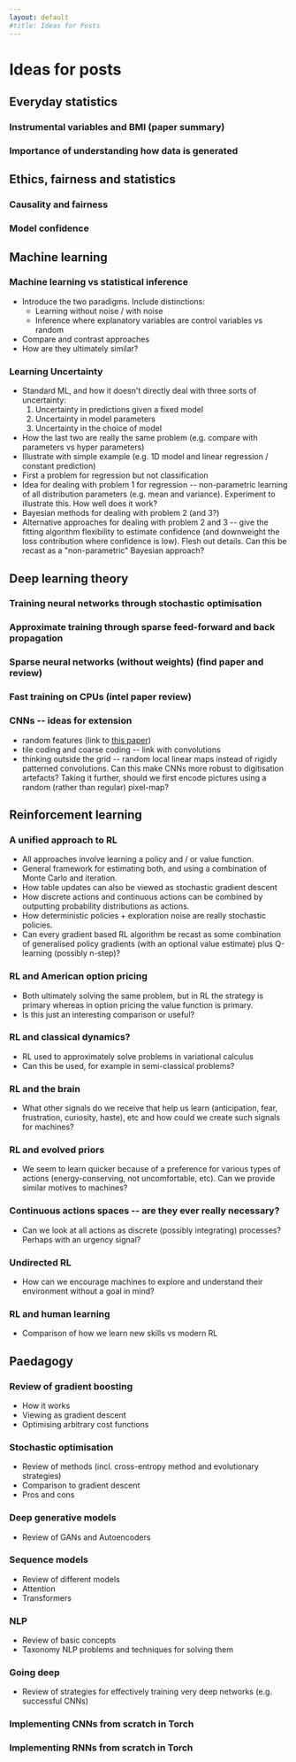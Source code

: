 ```yaml
---
layout: default
#title: Ideas for Posts
---
```


# Ideas for posts

## Everyday statistics

### Instrumental variables and BMI (paper summary)

### Importance of understanding how data is generated

## Ethics, fairness and statistics

### Causality and fairness

### Model confidence

## Machine learning
### Machine learning vs statistical inference
- Introduce the two paradigms. Include distinctions:
  - Learning without noise / with noise
  - Inference where explanatory variables are control variables vs random
- Compare and contrast approaches
- How are they ultimately similar?

### Learning Uncertainty
- Standard ML, and how it doesn't directly deal with three sorts of uncertainty:
  1. Uncertainty in predictions given a fixed model
  1. Uncertainty in model parameters
  1. Uncertainty in the choice of model
- How the last two are really the same problem (e.g. compare with parameters vs hyper parameters)
- Illustrate with simple example (e.g. 1D model and linear regression / constant prediction)
- First a problem for regression but not classification
- Idea for dealing with problem 1 for regression -- non-parametric learning of all distribution parameters (e.g. mean and variance). Experiment to illustrate this. How well does it work?
- Bayesian methods for dealing with problem 2 (and 3?)
- Alternative approaches for dealing with problem 2 and 3 -- give the fitting algorithm flexibility to estimate confidence (and downweight the loss contribution where confidence is low). Flesh out details. Can this be recast as a "non-parametric" Bayesian approach?

## Deep learning theory

### Training neural networks through stochastic optimisation

### Approximate training through sparse feed-forward and back propagation

### Sparse neural networks (without weights) (find paper and review)

### Fast training on CPUs (intel paper review)

### CNNs -- ideas for extension
- random features (link to [this paper](https://www.inference.vc/dilated-convolutions-and-kronecker-factorisation/))
- tile coding and coarse coding -- link with convolutions
- thinking outside the grid -- random local linear maps instead of rigidly patterned convolutions. Can this make CNNs more robust to digitisation artefacts? Taking it further, should we first encode pictures using a random (rather than regular) pixel-map?

## Reinforcement learning

### A unified approach to RL
- All approaches involve learning a policy and / or value function.
- General framework for estimating both, and using a combination of Monte Carlo and iteration.
- How table updates can also be viewed as stochastic gradient descent
- How discrete actions and continuous actions can be combined by outputting probability distributions as actions.
- How deterministic policies + exploration noise are really stochastic policies.
- Can every gradient based RL algorithm be recast as some combination of generalised policy gradients (with an optional value estimate) plus Q-learning (possibly n-step)?

### RL and American option pricing
- Both ultimately solving the same problem, but in RL the strategy is primary whereas in option pricing the value function is primary.
- Is this just an interesting comparison or useful?

### RL and classical dynamics?
- RL used to approximately solve problems in variational calculus
- Can this be used, for example in semi-classical problems?

### RL and the brain
- What other signals do we receive that help us learn (anticipation, fear, frustration, curiosity, haste), etc and how could we create such signals for machines?

### RL and evolved priors
- We seem to learn quicker because of a preference for various types of actions (energy-conserving, not uncomfortable, etc). Can we provide similar motives to machines?

### Continuous actions spaces -- are they ever really necessary?
- Can we look at all actions as discrete (possibly integrating) processes? Perhaps with an urgency signal?

### Undirected RL
- How can we encourage machines to explore and understand their environment without a goal in mind?

### RL and human learning
- Comparison of how we learn new skills vs modern RL

## Paedagogy
### Review of gradient boosting
- How it works
- Viewing as gradient descent
- Optimising arbitrary cost functions

### Stochastic optimisation
- Review of methods (incl. cross-entropy method and evolutionary strategies)
- Comparison to gradient descent
- Pros and cons

### Deep generative models
- Review of GANs and Autoencoders

### Sequence models
- Review of different models
- Attention
- Transformers

### NLP
- Review of basic concepts
- Taxonomy NLP problems and techniques for solving them

### Going deep
- Review of strategies for effectively training very deep networks (e.g. successful CNNs)

### Implementing CNNs from scratch in Torch

### Implementing RNNs from scratch in Torch

